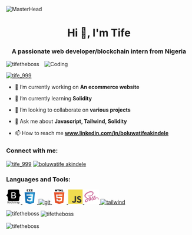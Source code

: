 ![MasterHead](https://images.prismic.io/axerve/5f7deac7-235e-4d48-9131-8de68711bc8e_Blockchain%20-%20Blog.jpg?ixlib=gatsbyFP&auto=compress%2Cformat&fit=max)
<h1 align="center">Hi 👋, I'm Tife</h1>
<h3 align="center">A passionate web developer/blockchain intern from Nigeria</h3>
<img align="right" alt="Coding" width="400" src="https://camo.githubusercontent.com/5ddf73ad3a205111cf8c686f687fc216c2946a75005718c8da5b837ad9de78c9/68747470733a2f2f7468756d62732e6766796361742e636f6d2f4576696c4e657874446576696c666973682d736d616c6c2e676966">

<p align="left"> <img src="https://komarev.com/ghpvc/?username=tifetheboss&label=Profile%20views&color=0e75b6&style=flat" alt="tifetheboss" /> </p>

<p align="left"> <a href="https://twitter.com/tife_999" target="blank"><img src="https://img.shields.io/twitter/follow/tife_999?logo=twitter&style=for-the-badge" alt="tife_999" /></a> </p>

- 🔭 I’m currently working on **An ecommerce website**

- 🌱 I’m currently learning **Solidity**

- 👯 I’m looking to collaborate on **various projects**

- 💬 Ask me about **Javascript, Tailwind, Solidity**

- 📫 How to reach me **www.linkedin.com/in/boluwatifeakindele**

<h3 align="left">Connect with me:</h3>
<p align="left">
<a href="https://twitter.com/tife_999" target="blank"><img align="center" src="https://raw.githubusercontent.com/rahuldkjain/github-profile-readme-generator/master/src/images/icons/Social/twitter.svg" alt="tife_999" height="30" width="40" /></a>
<a href="https://linkedin.com/in/boluwatife akindele" target="blank"><img align="center" src="https://raw.githubusercontent.com/rahuldkjain/github-profile-readme-generator/master/src/images/icons/Social/linked-in-alt.svg" alt="boluwatife akindele" height="30" width="40" /></a>
</p>

<h3 align="left">Languages and Tools:</h3>
<p align="left"> <a href="https://getbootstrap.com" target="_blank" rel="noreferrer"> <img src="https://raw.githubusercontent.com/devicons/devicon/master/icons/bootstrap/bootstrap-plain-wordmark.svg" alt="bootstrap" width="40" height="40"/> </a> <a href="https://www.w3schools.com/css/" target="_blank" rel="noreferrer"> <img src="https://raw.githubusercontent.com/devicons/devicon/master/icons/css3/css3-original-wordmark.svg" alt="css3" width="40" height="40"/> </a> <a href="https://git-scm.com/" target="_blank" rel="noreferrer"> <img src="https://www.vectorlogo.zone/logos/git-scm/git-scm-icon.svg" alt="git" width="40" height="40"/> </a> <a href="https://www.w3.org/html/" target="_blank" rel="noreferrer"> <img src="https://raw.githubusercontent.com/devicons/devicon/master/icons/html5/html5-original-wordmark.svg" alt="html5" width="40" height="40"/> </a> <a href="https://developer.mozilla.org/en-US/docs/Web/JavaScript" target="_blank" rel="noreferrer"> <img src="https://raw.githubusercontent.com/devicons/devicon/master/icons/javascript/javascript-original.svg" alt="javascript" width="40" height="40"/> </a> <a href="https://sass-lang.com" target="_blank" rel="noreferrer"> <img src="https://raw.githubusercontent.com/devicons/devicon/master/icons/sass/sass-original.svg" alt="sass" width="40" height="40"/> </a> <a href="https://tailwindcss.com/" target="_blank" rel="noreferrer"> <img src="https://www.vectorlogo.zone/logos/tailwindcss/tailwindcss-icon.svg" alt="tailwind" width="40" height="40"/> </a> </p>

<p><img align="left" src="https://github-readme-stats.vercel.app/api/top-langs?username=tifetheboss&show_icons=true&locale=en&layout=compact" alt="tifetheboss" /></p>

<p>&nbsp;<img align="center" src="https://github-readme-stats.vercel.app/api?username=tifetheboss&show_icons=true&locale=en" alt="tifetheboss" /></p>

<p><img align="center" src="https://github-readme-streak-stats.herokuapp.com/?user=tifetheboss&" alt="tifetheboss" /></p>
